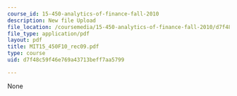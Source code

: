 ```yaml
---
course_id: 15-450-analytics-of-finance-fall-2010
description: New file Upload
file_location: /coursemedia/15-450-analytics-of-finance-fall-2010/d7f48c59f46e769a43713beff7aa5799_MIT15_450F10_rec09.pdf
file_type: application/pdf
layout: pdf
title: MIT15_450F10_rec09.pdf
type: course
uid: d7f48c59f46e769a43713beff7aa5799

---
```

None